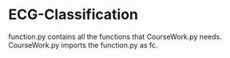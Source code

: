 # ECG-Classification

function.py contains all the functions that CourseWork.py needs. CourseWork.py imports the function.py as fc.
